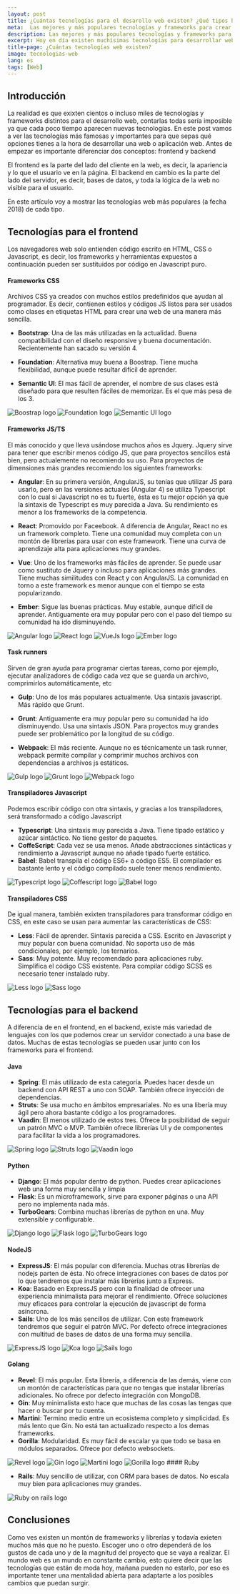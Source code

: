 ```yaml
---
layout: post
title: ¿Cuántas tecnologías para el desarollo web existen? ¿Qué tipos hay?
meta:  Las mejores y más populares tecnologías y frameworks para crear páginas web, tanto para frontend como para backend
description: Las mejores y más populares tecnologías y frameworks para crear páginas web, tanto para frontend como para backend
excerpt: Hoy en día existen muchísimas tecnologías para desarrollar web. En este artículo voy a motrar cuáles son los frameworks más interesantes y populares para del desarrollo web en el año 2018.
title-page: ¿Cuántas tecnologías web existen?
image: tecnologias-web
lang: es
tags: [Web] 
---
```


## Introducción

La realidad es que exixten cientos o incluso miles de tecnologías y frameworks distintos para el desarrollo web, contarlas todas sería imposible ya que cada poco tiempo 
aparecen nuevas tecnologías. En este post vamos a ver las tecnologías más famosas y importantes para que sepas qué opciones tienes a la hora de 
desarrollar una web o aplicación web. Antes de empezar es importante diferenciar dos conceptos: frontend y backend

El frontend es la parte del lado del cliente en la web, es decir, la apariencia y lo que el usuario ve en la página.
El backend en cambio es la parte del lado del servidor, es decir, bases de datos, y toda la lógica de la web no visible para el usuario.

En este artículo voy a mostrar las tecnologías web más populares (a fecha 2018) de cada tipo.

## Tecnologías para el frontend

Los navegadores web solo entienden código escrito en HTML, CSS o Javascript, es decir, los frameworks y herramientas expuestos a continuación pueden
ser sustituidos por código en Javascript puro.

#### Frameworks CSS

Archivos CSS ya creados con muchos estilos predefinidos que ayudan al programador. Es decir, contienen estilos y códigos JS listos para ser usados como clases
en etiquetas HTML para crear una web de una manera más sencilla.

- **Bootstrap**: Una de las más utilizadas en la actualidad. Buena compatibilidad con el diseño responsive y buena documentación. Recientemente han sacado su versión 4.

- **Foundation**: Alternativa muy buena a Boostrap. Tiene mucha flexibilidad, aunque puede resultar difícil de aprender.

- **Semantic UI**: El mas fácil de aprender, el nombre de sus clases está diseñado para que resulten fáciles de memorizar. Es el que más pesa de los 3.

 <img src="https://i.imgur.com/yKVqvjs.png" class="responsive-img img-100" alt="Boostrap logo"> 
 <img src="https://i.imgur.com/b6c2NbQ.png" class="responsive-img img-100" alt="Foundation logo"> 
 <img src="https://i.imgur.com/RKU8hFE.png" class="responsive-img img-100" alt="Semantic UI logo"> 


#### Frameworks JS/TS

El más conocido y que lleva usándose muchos años es Jquery. Jquery sirve para tener que escribir menos código JS, que para proyectos sencillos está bien, pero actualemente no recomiendo su uso.
Para proyectos de dimensiones más grandes recomiendo los siguientes frameworks:

- **Angular**: En su primera versión, AngularJS, su tenías que utilizar JS para usarlo, pero en las versiones actuales (Angular 4) se utiliza Typescript con lo cual si
Javascript no es tu fuerte, ésta es tu mejor opción ya que la sintaxis de Typescript es muy parecida a Java. Su rendimiento es menor a los frameworks de la competencia.

- **React**: Promovido por Faceebook. A diferencia de Angular, React no es un framework completo. Tiene una comunidad muy completa con un montón de librerías para usar con este framework.
Tiene una curva de aprendizaje alta para aplicaciones muy grandes.

- **Vue**: Uno de los frameworks más fáciles de aprender. Se puede usar como sustituto de Jquery o incluso para aplicaciones más grandes. Tiene muchas similitudes con React y con AngularJS.
La comunidad en torno a este framework es menor aunque con el tiempo se esta popularizando.

- **Ember**: Sigue las buenas prácticas. Muy estable, aunque difícil de aprender. Antiguamente era muy popular pero con el paso del tiempo su comunidad ha ido disminuyendo.

 <img src="https://i.imgur.com/Z5kpa28.png" class="responsive-img img-100" alt="Angular logo"> 
 <img src="https://i.imgur.com/F9skwZa.png" class="responsive-img img-100" alt="React logo"> 
 <img src="https://i.imgur.com/IKzWBcs.png" class="responsive-img img-100" alt="VueJs logo"> 
 <img src="https://i.imgur.com/I3nT8vz.png" class="responsive-img img-100" alt="Ember logo"> 

#### Task runners

Sirven de gran ayuda para programar ciertas tareas, como por ejemplo, ejecutar analizadores de código cada vez que se guarda un archivo, comprimirlos automáticamente, etc

- **Gulp**: Uno de los más populares actualmente. Usa sintaxis javascript. Más rápido que Grunt.

- **Grunt**: Antiguamente era muy popular pero su comunidad ha ido disminuyendo. Usa una sintaxis JSON. Para proyectos muy grandes puede ser problemático por la longitud de su código.

- **Webpack**: El más reciente. Aunque no es técnicamente un task runner, webpack permite compilar y comprimir muchos archivos con dependencias a archivos js estáticos. 

 <img src="https://i.imgur.com/UAbMNA6.png" class="responsive-img img-100" alt="Gulp logo"> 
 <img src="https://i.imgur.com/tmynA35.png" class="responsive-img img-100" alt="Grunt logo"> 
 <img src="https://i.imgur.com/M0mO0k3.png" class="responsive-img img-100" alt="Webpack logo"> 

#### Transpiladores Javascript

Podemos escribir código con otra sintaxis, y gracias a los transpiladores, será transformado a código Javascript

- **Typescript**: Una sintaxis muy parecida a Java. Tiene tipado estático y azúcar sintáctico. No tiene gestor de paquetes.
- **CoffeScript**: Cada vez se usa menos. Añade abstracciones sintácticas y rendimiento a Javascript aunque no añade tipado fuerte estático. 
- **Babel**: Babel transpila el código ES6+ a código ES5. El compilador es bastante lento y el código compilado suele tener menos rendimiento. 

 <img src="https://i.imgur.com/vAt09XW.png" class="responsive-img img-100" alt="Typescript logo"> 
 <img src="https://i.imgur.com/ODoDvYK.png" class="responsive-img img-100" alt="Coffescript logo"> 
 <img src="https://i.imgur.com/FOUigiQ.png" class="responsive-img img-100" alt="Babel logo"> 

#### Transpiladores CSS

De igual manera, también exixten transpiladores para transformar código en CSS, en este caso se usan para aumentar las características de CSS:

- **Less**: Fácil de aprender. Sintaxis parecida a CSS. Escrito en Javascript y muy popular con buena comunidad. No soporta uso de más condicionales, por ejemplo, los ternarios.
- **Sass**: Muy potente. Muy recomendado para aplicaciones ruby. Simplifica el código CSS existente. Para compilar código SCSS es necesario tener instalado ruby.

 <img src="https://i.imgur.com/PnuHOJR.png" class="responsive-img img-100" alt="Less logo"> 
 <img src="https://i.imgur.com/b9eBxhs.png" class="responsive-img img-100" alt="Sass logo"> 

## Tecnologías para el backend

A diferencia de en el frontend, en el backend, existe más variedad de lenguajes con los que podemos crear un servidor conectado a una base de datos.
Muchas de estas tecnologías se pueden usar junto con los frameworks para el frontend.

#### Java

- **Spring**: El más utilizado de esta categoría. Puedes hacer desde un backend con API REST a uno con SOAP. También ofrece inyección de dependencias.  
- **Struts**: Se usa mucho en ámbitos empresariales. No es una libería muy ágil pero ahora bastante código a los programadores.
- **Vaadin**: El menos utilizado de estos tres. Ofrece la posibilidad de seguir un patrón MVC o MVP. También ofrece librerías UI y de componentes para facilitar la vida a los programadores.

 <img src="https://i.imgur.com/QHT6FzK.png" class="responsive-img img-100" alt="Spring logo"> 
 <img src="https://i.imgur.com/JwVFDIk.png" class="responsive-img img-100" alt="Struts logo"> 
 <img src="https://i.imgur.com/amUB8sH.png" class="responsive-img img-100" alt="Vaadin logo"> 

#### Python

- **Django**: El más popular dentro de python. Puedes crear aplicaciones web una forma muy sencilla y limpia
- **Flask**: Es un microframework, sirve para exponer páginas o una API pero no implementa nada más.
- **TurboGears**: Combina muchas librerías de python en una. Muy extensible y configurable.

 <img src="https://i.imgur.com/786krcK.png" class="responsive-img img-100" alt="Django logo"> 
 <img src="http://flask.pocoo.org/static/logo.png" class="responsive-img img-100" alt="Flask logo"> 
 <img src="https://i.imgur.com/s61gMz1.png" class="responsive-img img-100" alt="TurboGears logo"> 

#### NodeJS

- **ExpressJS**: El más popular con diferencia. Muchas otras librerías de nodejs parten de ésta. No ofrece integraciones con bases de datos por lo que tendremos que instalar más librerías junto a Express.
- **Koa**: Basado en ExpressJS pero con la finalidad de ofrecer una experiencia minimalista para mejorar el rendimiento. Ofrece soluciones muy eficaces para controlar la ejecución de javascript de forma asíncrona.
- **Sails**: Uno de los más sencillos de utilizar. Con este framework tendremos que seguir el patrón MVC. Por defecto ofrece integraciones con multitud de bases de datos de una forma muy sencilla.

 <img src="https://i.imgur.com/C8w2tHr.png" class="responsive-img img-100" alt="ExpressJS logo"> 
 <img src="https://i.imgur.com/5v42tDZ.png" class="responsive-img img-100" alt="Koa logo"> 
 <img src="https://i.imgur.com/1qnrFFI.png" class="responsive-img img-100" alt="Sails logo"> 

#### Golang

- **Revel**: El más popular. Esta librería, a diferencia de las demás, viene con un montón de características para que no tengas que instalar librerías adicionales. No ofrece por defecto integración con MongoDB.
- **Gin**: Muy minimalista esto hace que muchas de las cosas las tengas que hacer o buscar por tu cuenta.
- **Martini**: Termino medio entre un ecosistema completo y simplicidad. Es más lento que Gin. No está tan actualizado respecto a los demas frameworks.
- **Gorilla**: Modularidad. Es muy fácil de escalar ya que todo se basa en módulos separados. Ofrece por defecto websockets.

 <img src="https://i.imgur.com/RUciX20.png" class="responsive-img img-100" alt="Revel logo"> 
 <img src="https://i.imgur.com/trOzzeN.png" class="responsive-img img-100" alt="Gin logo"> 
 <img src="https://i.imgur.com/yaVks0l.gif" class="responsive-img img-100" alt="Martini logo"> 
 <img src="https://i.imgur.com/b3KYKiE.png" class="responsive-img img-100" alt="Gorilla logo"> 
#### Ruby

- **Rails**: Muy sencillo de utilizar, con ORM para bases de datos. No escala muy bien para aplicaciones muy grandes. 

 <img src="https://i.imgur.com/Z7bLivl.png" class="responsive-img img-100" alt="Ruby on rails logo"> 

## Conclusiones

Como ves existen un montón de frameworks y librerías y todavía exieten muchos más que no he puesto. Escoger uno o otro dependerá de los gustos de cada uno y de la magnitud del proyecto
que se vaya a realizar. El mundo web es un mundo en constante cambio, esto quiere decir que las tecnologías que están de moda hoy, mañana pueden no estarlo, por eso es importante tener
una mentalidad abierta para adaptarte a los posibles cambios que puedan surgir.


